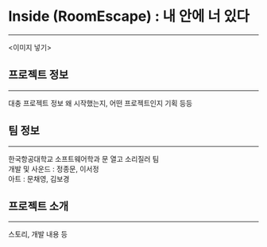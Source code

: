 # Inside (RoomEscape) : 내 안에 너 있다
- - -
<이미지 넣기>

## 프로젝트 정보
- - -
대충 프로젝트 정보
왜 시작했는지, 어떤 프로젝트인지 기획 등등


## 팀 정보
- - -
한국항공대학교 소프트웨어학과 문 열고 소리질러 팀   
개발 및 사운드 : 정종문, 이서정   
아트 : 문채영, 김보경   


## 프로젝트 소개
- - -
스토리, 개발 내용 등
